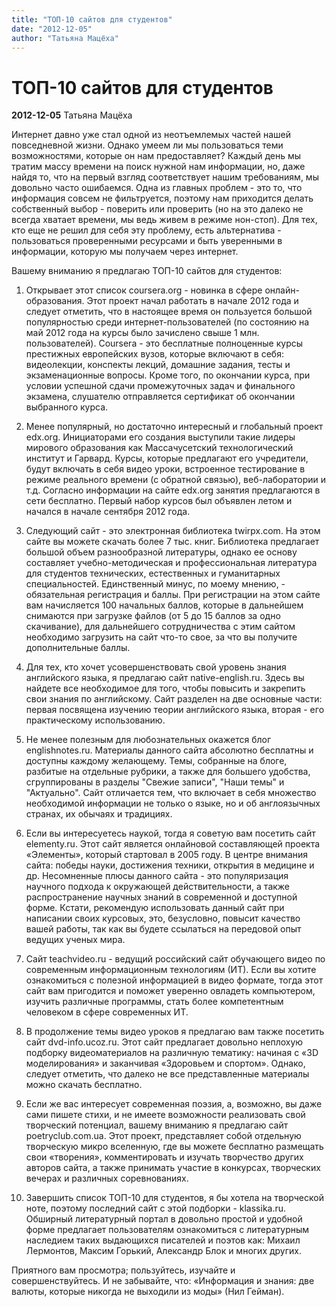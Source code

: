 ```yaml
---
title: "ТОП-10 сайтов для студентов"
date: "2012-12-05"
author: "Татьяна Мацёха"
---
```


# ТОП-10 сайтов для студентов

**2012-12-05** Татьяна Мацёха

Интернет давно уже стал одной из неотъемлемых частей нашей повседневной жизни. Однако умеем ли мы пользоваться теми возможностями, которые он нам предоставляет? Каждый день мы тратим массу времени на поиск нужной нам информации, но, даже найдя то, что на первый взгляд соответствует нашим требованиям, мы довольно часто ошибаемся. Одна из главных проблем - это то, что информация совсем не фильтруется, поэтому нам приходится делать собственный выбор - поверить или проверить (но на это далеко не всегда хватает времени, мы ведь живем в режиме нон-стоп). Для тех, кто еще не решил для себя эту проблему, есть альтернатива - пользоваться проверенными ресурсами и быть уверенными в информации, которую мы получаем через интернет.

Вашему вниманию я предлагаю ТОП-10 сайтов для студентов:

1. Открывает этот список сoursera.org - новинка в сфере онлайн-образования. Этот проект начал работать в начале 2012 года и следует отметить, что в настоящее время он пользуется большой популярностью среди интернет-пользователей (по состоянию на май 2012 года на курсы было зачислено свыше 1 млн. пользователей). Coursera - это бесплатные полноценные курсы престижных европейских вузов, которые включают в себя: видеолекции, конспекты лекций, домашние задания, тесты и экзаменационные вопросы. Кроме того, по окончании курса, при условии успешной сдачи промежуточных задач и финального экзамена, слушателю отправляется сертификат об окончании выбранного курса.

2. Менее популярный, но достаточно интересный и глобальный проект edx.org. Инициаторами его создания выступили такие лидеры мирового образования как Массачусетский технологический институт и Гарвард. Курсы, которые предлагают его учредители, будут включать в себя видео уроки, встроенное тестирование в режиме реального времени (с обратной связью), веб-лаборатории и т.д. Согласно информации на сайте edx.org занятия предлагаются в сети бесплатно. Первый набор курсов был объявлен летом и начался в начале сентября 2012 года.

3. Следующий сайт - это электронная библиотека twirpx.com. На этом сайте вы можете скачать более 7 тыс. книг. Библиотека предлагает большой объем разнообразной литературы, однако ее основу составляет учебно-методическая и профессиональная литература для студентов технических, естественных и гуманитарных специальностей. Единственный минус, по моему мнению, - обязательная регистрация и баллы. При регистрации на этом сайте вам начисляется 100 начальных баллов, которые в дальнейшем снимаются при загрузке файлов (от 5 до 15 баллов за одно скачивание), для дальнейшего сотрудничества с этим сайтом необходимо загрузить на сайт что-то свое, за что вы получите дополнительные баллы.

4. Для тех, кто хочет усовершенствовать свой уровень знания английского языка, я предлагаю сайт native-english.ru. Здесь вы найдете все необходимое для того, чтобы повысить и закрепить свои знания по английскому. Сайт разделен на две основные части: первая посвящена изучению теории английского языка, вторая - его практическому использованию.

5. Не менее полезным для любознательных окажется блог englishnotes.ru. Материалы данного сайта абсолютно бесплатны и доступны каждому желающему. Темы, собранные на блоге, разбитые на отдельные рубрики, а также для большего удобства, сгруппированы в разделы "Свежие записи", "Наши темы" и "Актуально". Сайт отличается тем, что включает в себя множество необходимой информации не только о языке, но и об англоязычных странах, их обычаях и традициях.

6. Если вы интересуетесь наукой, тогда я советую вам посетить сайт elementy.ru. Этот сайт является онлайновой составляющей проекта «Элементы», который стартовал в 2005 году. В центре внимания сайта: победы науки, достижения техники, открытия в медицине и др. Несомненные плюсы данного сайта - это популяризация научного подхода к окружающей действительности, а также распространение научных знаний в современной и доступной форме. Кстати, рекомендую использовать данный сайт при написании своих курсовых, это, безусловно, повысит качество вашей работы, так как вы будете ссылаться на передовой опыт ведущих ученых мира.

7. Сайт teachvideo.ru - ведущий российский сайт обучающего видео по современным информационным технологиям (ИТ). Если вы хотите ознакомиться с полезной информацией в видео формате, тогда этот сайт вам пригодится и поможет уверенно овладеть компьютером, изучить различные программы, стать более компетентным человеком в сфере современных ИТ.

8. В продолжение темы видео уроков я предлагаю вам также посетить сайт dvd-info.ucoz.ru. Этот сайт предлагает довольно неплохую подборку видеоматериалов на различную тематику: начиная с «3D моделирования» и заканчивая «Здоровьем и спортом». Однако, следует отметить, что далеко не все представленные материалы можно скачать бесплатно.

9. Если же вас интересует современная поэзия, а, возможно, вы даже сами пишете стихи, и не имеете возможности реализовать свой творческий потенциал, вашему вниманию я предлагаю сайт poetryclub.com.ua. Этот проект, представляет собой отдельную творческую микро вселенную, где вы можете бесплатно размещать свои «творения», комментировать и изучать творчество других авторов сайта, а также принимать участие в конкурсах, творческих вечерах и различных соревнованиях.

10. Завершить список ТОП-10 для студентов, я бы хотела на творческой ноте, поэтому последний сайт с этой подборки - klassika.ru. Обширный литературный портал в довольно простой и удобной форме предлагает пользователям ознакомиться с литературным наследием таких выдающихся писателей и поэтов как: Михаил Лермонтов, Максим Горький, Александр Блок и многих других.

Приятного вам просмотра; пользуйтесь, изучайте и совершенствуйтесь. И не забывайте, что: «Информация и знания: две валюты, которые никогда не выходили из моды» (Нил Гейман).